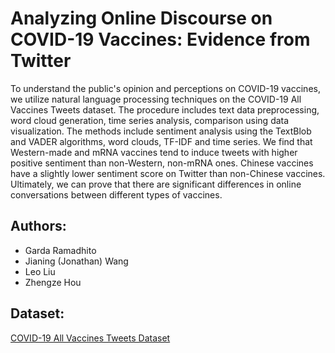 # Analyzing Online Discourse on COVID-19 Vaccines: Evidence from Twitter
To understand the public's opinion and perceptions on COVID-19 vaccines, we utilize natural
language processing techniques on the COVID-19 All Vaccines Tweets dataset. The
procedure includes text data preprocessing, word cloud generation, time series analysis,
comparison using data visualization. The methods include sentiment analysis using the TextBlob
and VADER algorithms, word clouds, TF-IDF and time series.  We find that Western-made and mRNA
vaccines tend to induce tweets with higher positive sentiment than non-Western, non-mRNA
ones. Chinese vaccines have a slightly lower sentiment score on Twitter than non-Chinese
vaccines. Ultimately, we can prove that there are significant differences in online conversations
between different types of vaccines.

## Authors:

* Garda Ramadhito
* Jianing (Jonathan) Wang
* Leo Liu
* Zhengze Hou

## Dataset:
[COVID-19 All Vaccines Tweets Dataset](https://www.kaggle.com/gpreda/all-covid19-vaccines-tweets)
